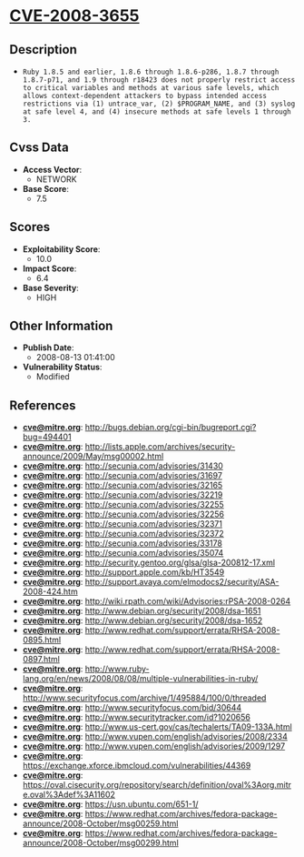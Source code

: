 
# [CVE-2008-3655](http://bugs.debian.org/cgi-bin/bugreport.cgi?bug=494401)

## Description

- `Ruby 1.8.5 and earlier, 1.8.6 through 1.8.6-p286, 1.8.7 through 1.8.7-p71, and 1.9 through r18423 does not properly restrict access to critical variables and methods at various safe levels, which allows context-dependent attackers to bypass intended access restrictions via (1) untrace_var, (2) $PROGRAM_NAME, and (3) syslog at safe level 4, and (4) insecure methods at safe levels 1 through 3.`

## Cvss Data

- **Access Vector**:
  - NETWORK
- **Base Score**:
  - 7.5

## Scores

- **Exploitability Score**:
  - 10.0
- **Impact Score**:
  - 6.4
- **Base Severity**:
  - HIGH

## Other Information

- **Publish Date**:
  - 2008-08-13 01:41:00
- **Vulnerability Status**:
  - Modified

## References

- **cve@mitre.org**: http://bugs.debian.org/cgi-bin/bugreport.cgi?bug=494401
- **cve@mitre.org**: http://lists.apple.com/archives/security-announce/2009/May/msg00002.html
- **cve@mitre.org**: http://secunia.com/advisories/31430
- **cve@mitre.org**: http://secunia.com/advisories/31697
- **cve@mitre.org**: http://secunia.com/advisories/32165
- **cve@mitre.org**: http://secunia.com/advisories/32219
- **cve@mitre.org**: http://secunia.com/advisories/32255
- **cve@mitre.org**: http://secunia.com/advisories/32256
- **cve@mitre.org**: http://secunia.com/advisories/32371
- **cve@mitre.org**: http://secunia.com/advisories/32372
- **cve@mitre.org**: http://secunia.com/advisories/33178
- **cve@mitre.org**: http://secunia.com/advisories/35074
- **cve@mitre.org**: http://security.gentoo.org/glsa/glsa-200812-17.xml
- **cve@mitre.org**: http://support.apple.com/kb/HT3549
- **cve@mitre.org**: http://support.avaya.com/elmodocs2/security/ASA-2008-424.htm
- **cve@mitre.org**: http://wiki.rpath.com/wiki/Advisories:rPSA-2008-0264
- **cve@mitre.org**: http://www.debian.org/security/2008/dsa-1651
- **cve@mitre.org**: http://www.debian.org/security/2008/dsa-1652
- **cve@mitre.org**: http://www.redhat.com/support/errata/RHSA-2008-0895.html
- **cve@mitre.org**: http://www.redhat.com/support/errata/RHSA-2008-0897.html
- **cve@mitre.org**: http://www.ruby-lang.org/en/news/2008/08/08/multiple-vulnerabilities-in-ruby/
- **cve@mitre.org**: http://www.securityfocus.com/archive/1/495884/100/0/threaded
- **cve@mitre.org**: http://www.securityfocus.com/bid/30644
- **cve@mitre.org**: http://www.securitytracker.com/id?1020656
- **cve@mitre.org**: http://www.us-cert.gov/cas/techalerts/TA09-133A.html
- **cve@mitre.org**: http://www.vupen.com/english/advisories/2008/2334
- **cve@mitre.org**: http://www.vupen.com/english/advisories/2009/1297
- **cve@mitre.org**: https://exchange.xforce.ibmcloud.com/vulnerabilities/44369
- **cve@mitre.org**: https://oval.cisecurity.org/repository/search/definition/oval%3Aorg.mitre.oval%3Adef%3A11602
- **cve@mitre.org**: https://usn.ubuntu.com/651-1/
- **cve@mitre.org**: https://www.redhat.com/archives/fedora-package-announce/2008-October/msg00259.html
- **cve@mitre.org**: https://www.redhat.com/archives/fedora-package-announce/2008-October/msg00299.html
